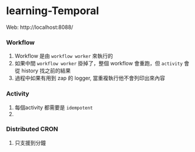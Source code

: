# learning-Temporal

Web: http://localhost:8088/

### Workflow

1. Workflow 是由 `workflow worker` 來執行的
2. 如果中間 `workflow worker` 掛掉了，整個 workflow 會重跑，但 `activity` 會從 history 找之前的結果
3. 過程中如果有用到 zap 的 logger, 當重複執行他不會列印出來內容

### Activity

1. 每個activity 都需要是 `idempotent`
2. 

### Distributed CRON

1. 只支援到分鐘